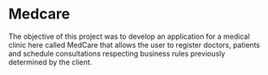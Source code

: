 # Medcare

The objective of this project was to develop an application for a medical clinic here called MedCare that allows the user to register doctors, patients and schedule consultations respecting business rules previously determined by the client.

